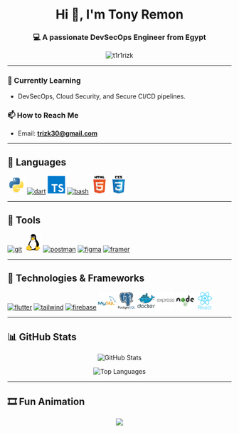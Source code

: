 <h1 align="center">Hi 👋, I'm Tony Remon</h1>
<h3 align="center">💻 A passionate DevSecOps Engineer from Egypt</h3>

<p align="center">
  <img src="https://komarev.com/ghpvc/?username=t1r1rizk&label=Profile%20views&color=0e75b6&style=flat" alt="t1r1rizk" />
</p>

---

### 🌱 Currently Learning
- DevSecOps, Cloud Security, and Secure CI/CD pipelines.

### 📫 How to Reach Me
- Email: **trizk30@gmail.com**

---

## 🧠 Languages
<p align="left">
  <a href="https://www.python.org"><img src="https://raw.githubusercontent.com/devicons/devicon/master/icons/python/python-original.svg" alt="python" width="40" height="40"/></a>
  <a href="https://dart.dev"><img src="https://www.vectorlogo.zone/logos/dartlang/dartlang-icon.svg" alt="dart" width="40" height="40"/></a>
  <a href="https://www.typescriptlang.org/"><img src="https://raw.githubusercontent.com/devicons/devicon/master/icons/typescript/typescript-original.svg" alt="typescript" width="40" height="40"/></a>
  <a href="https://www.gnu.org/software/bash/"><img src="https://www.vectorlogo.zone/logos/gnu_bash/gnu_bash-icon.svg" alt="bash" width="40" height="40"/></a>
  <a href="https://www.w3.org/html/"><img src="https://raw.githubusercontent.com/devicons/devicon/master/icons/html5/html5-original-wordmark.svg" alt="html5" width="40" height="40"/></a>
  <a href="https://www.w3schools.com/css/"><img src="https://raw.githubusercontent.com/devicons/devicon/master/icons/css3/css3-original-wordmark.svg" alt="css3" width="40" height="40"/></a>
</p>

---

## 🧰 Tools
<p align="left">
  <a href="https://git-scm.com/"><img src="https://www.vectorlogo.zone/logos/git-scm/git-scm-icon.svg" alt="git" width="40" height="40"/></a>
  <a href="https://www.linux.org/"><img src="https://raw.githubusercontent.com/devicons/devicon/master/icons/linux/linux-original.svg" alt="linux" width="40" height="40"/></a>
  <a href="https://www.postman.com/"><img src="https://www.vectorlogo.zone/logos/getpostman/getpostman-icon.svg" alt="postman" width="40" height="40"/></a>
  <a href="https://www.figma.com/"><img src="https://www.vectorlogo.zone/logos/figma/figma-icon.svg" alt="figma" width="40" height="40"/></a>
  <a href="https://www.framer.com/"><img src="https://www.vectorlogo.zone/logos/framer/framer-icon.svg" alt="framer" width="40" height="40"/></a>
</p>

---

## 🚀 Technologies & Frameworks
<p align="left">
  <a href="https://flutter.dev"><img src="https://www.vectorlogo.zone/logos/flutterio/flutterio-icon.svg" alt="flutter" width="40" height="40"/></a>
  <a href="https://tailwindcss.com/"><img src="https://www.vectorlogo.zone/logos/tailwindcss/tailwindcss-icon.svg" alt="tailwind" width="40" height="40"/></a>
  <a href="https://firebase.google.com/"><img src="https://www.vectorlogo.zone/logos/firebase/firebase-icon.svg" alt="firebase" width="40" height="40"/></a>
  <a href="https://www.mysql.com/"><img src="https://raw.githubusercontent.com/devicons/devicon/master/icons/mysql/mysql-original-wordmark.svg" alt="mysql" width="40" height="40"/></a>
  <a href="https://www.postgresql.org"><img src="https://raw.githubusercontent.com/devicons/devicon/master/icons/postgresql/postgresql-original-wordmark.svg" alt="postgresql" width="40" height="40"/></a>
  <a href="https://www.docker.com/"><img src="https://raw.githubusercontent.com/devicons/devicon/master/icons/docker/docker-original-wordmark.svg" alt="docker" width="40" height="40"/></a>
  <a href="https://expressjs.com"><img src="https://raw.githubusercontent.com/devicons/devicon/master/icons/express/express-original-wordmark.svg" alt="express" width="40" height="40"/></a>
  <a href="https://nodejs.org"><img src="https://raw.githubusercontent.com/devicons/devicon/master/icons/nodejs/nodejs-original-wordmark.svg" alt="nodejs" width="40" height="40"/></a>
  <a href="https://reactjs.org/"><img src="https://raw.githubusercontent.com/devicons/devicon/master/icons/react/react-original-wordmark.svg" alt="react" width="40" height="40"/></a>
</p>

---

## 📊 GitHub Stats
<p align="center">
  <img src="https://github-readme-stats.vercel.app/api?username=t1r1rizk&show_icons=true&theme=tokyonight&count_private=true" alt="GitHub Stats" />
</p>
<p align="center">
  <img src="https://github-readme-stats.vercel.app/api/top-langs/?username=t1r1rizk&layout=compact&theme=tokyonight" alt="Top Languages" />
</p>

---

## 🎞️ Fun Animation
<p align="center">
  <img src="https://media.giphy.com/media/qgQUggAC3Pfv687qPC/giphy.gif" width="400" />
</p>

